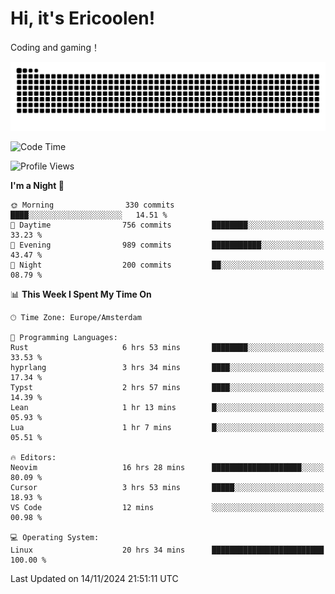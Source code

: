 # Hi, it's Ericoolen!
Coding and gaming！

<picture>
  <source media="(prefers-color-scheme: dark)" srcset="https://raw.githubusercontent.com/Eric-Song-Nop/Eric-Song-Nop/output/github-contribution-grid-snake-dark.svg">
  <source media="(prefers-color-scheme: light)" srcset="https://raw.githubusercontent.com/Eric-Song-Nop/Eric-Song-Nop/output/github-contribution-grid-snake.svg">
  <img alt="github contribution grid snake animation" src="https://raw.githubusercontent.com/Eric-Song-Nop/Eric-Song-Nop/output/github-contribution-grid-snake.svg">
</picture>

<!--START_SECTION:waka-->
![Code Time](http://img.shields.io/badge/Code%20Time-1%2C583%20hrs%2018%20mins-blue)

![Profile Views](http://img.shields.io/badge/Profile%20Views-7-blue)

**I'm a Night 🦉** 

```text
🌞 Morning                330 commits         ████░░░░░░░░░░░░░░░░░░░░░   14.51 % 
🌆 Daytime                756 commits         ████████░░░░░░░░░░░░░░░░░   33.23 % 
🌃 Evening                989 commits         ███████████░░░░░░░░░░░░░░   43.47 % 
🌙 Night                  200 commits         ██░░░░░░░░░░░░░░░░░░░░░░░   08.79 % 
```


📊 **This Week I Spent My Time On** 

```text
🕑︎ Time Zone: Europe/Amsterdam

💬 Programming Languages: 
Rust                     6 hrs 53 mins       ████████░░░░░░░░░░░░░░░░░   33.53 % 
hyprlang                 3 hrs 34 mins       ████░░░░░░░░░░░░░░░░░░░░░   17.34 % 
Typst                    2 hrs 57 mins       ████░░░░░░░░░░░░░░░░░░░░░   14.39 % 
Lean                     1 hr 13 mins        █░░░░░░░░░░░░░░░░░░░░░░░░   05.93 % 
Lua                      1 hr 7 mins         █░░░░░░░░░░░░░░░░░░░░░░░░   05.51 % 

🔥 Editors: 
Neovim                   16 hrs 28 mins      ████████████████████░░░░░   80.09 % 
Cursor                   3 hrs 53 mins       █████░░░░░░░░░░░░░░░░░░░░   18.93 % 
VS Code                  12 mins             ░░░░░░░░░░░░░░░░░░░░░░░░░   00.98 % 

💻 Operating System: 
Linux                    20 hrs 34 mins      █████████████████████████   100.00 % 
```


 Last Updated on 14/11/2024 21:51:11 UTC
<!--END_SECTION:waka-->
